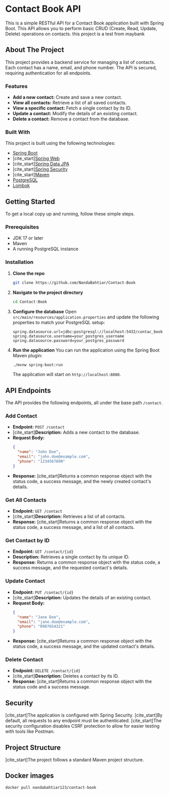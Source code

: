 # Contact Book API

This is a simple RESTful API for a Contact Book application built with Spring Boot. This API allows you to perform basic CRUD (Create, Read, Update, Delete) operations on contacts. this project is a test from maybank
## About The Project

This project provides a backend service for managing a list of contacts. Each contact has a name, email, and phone number. The API is secured, requiring authentication for all endpoints.

### Features

* **Add a new contact:** Create and save a new contact.
* **View all contacts:** Retrieve a list of all saved contacts.
* **View a specific contact:** Fetch a single contact by its ID.
* **Update a contact:** Modify the details of an existing contact.
* **Delete a contact:** Remove a contact from the database.

### Built With

This project is built using the following technologies:

* [Spring Boot](https://spring.io/projects/spring-boot)
* [cite_start][Spring Web](https://docs.spring.io/spring-boot/3.5.0/reference/web/servlet.html) 
* [cite_start][Spring Data JPA](https://docs.spring.io/spring-boot/3.5.0/reference/data/sql.html#data.sql.jpa-and-spring-data) 
* [cite_start][Spring Security](https://docs.spring.io/spring-boot/3.5.0/reference/web/spring-security.html) 
* [cite_start][Maven](https://maven.apache.org/guides/index.html) 
* [PostgreSQL](https://www.postgresql.org/)
* [Lombok](https://projectlombok.org/)

## Getting Started

To get a local copy up and running, follow these simple steps.

### Prerequisites

* JDK 17 or later
* Maven
* A running PostgreSQL instance

### Installation

1.  **Clone the repo**
    ```sh
    git clone https://github.com/NandaBahtiar/Contact-Book
    ```
2.  **Navigate to the project directory**
    ```sh
    cd Contact-Book
    ```
3.  **Configure the database**
    Open `src/main/resources/application.properties` and update the following properties to match your PostgreSQL setup:
    ```properties
    spring.datasource.url=jdbc:postgresql://localhost:5432/contac_book
    spring.datasource.username=your_postgres_username
    spring.datasource.password=your_postgres_password
    ```
4.  **Run the application**
    You can run the application using the Spring Boot Maven plugin:
    ```sh
    ./mvnw spring-boot:run
    ```
    The application will start on `http://localhost:8080`.

## API Endpoints

The API provides the following endpoints, all under the base path `/contact`.

### Add Contact

* **Endpoint:** `POST /contact`
* [cite_start]**Description:** Adds a new contact to the database. 
* **Request Body:**
    ```json
    {
      "name": "John Doe",
      "email": "john.doe@example.com",
      "phone": "1234567890"
    }
    ```
* **Response:**
    [cite_start]Returns a common response object with the status code, a success message, and the newly created contact's details. 

### Get All Contacts

* **Endpoint:** `GET /contact`
* [cite_start]**Description:** Retrieves a list of all contacts. 
* **Response:**
    [cite_start]Returns a common response object with the status code, a success message, and a list of all contacts. 

### Get Contact by ID

* **Endpoint:** `GET /contact/{id}`
* **Description:** Retrieves a single contact by its unique ID.
* **Response:**
    Returns a common response object with the status code, a success message, and the requested contact's details. 

### Update Contact

* **Endpoint:** `PUT /contact/{id}`
* [cite_start]**Description:** Updates the details of an existing contact. 
* **Request Body:**
    ```json
    {
      "name": "Jane Doe",
      "email": "jane.doe@example.com",
      "phone": "0987654321"
    }
    ```
* **Response:**
    [cite_start]Returns a common response object with the status code, a success message, and the updated contact's details. 

### Delete Contact

* **Endpoint:** `DELETE /contact/{id}`
* [cite_start]**Description:** Deletes a contact by its ID. 
* **Response:**
    [cite_start]Returns a common response object with the status code and a success message. 

## Security

[cite_start]The application is configured with Spring Security.  [cite_start]By default, all requests to any endpoint must be authenticated.  [cite_start]The security configuration disables CSRF protection to allow for easier testing with tools like Postman. 

## Project Structure

[cite_start]The project follows a standard Maven project structure.

## Docker images
```sh
docker pull nandabahtiar123/contact-book
```
